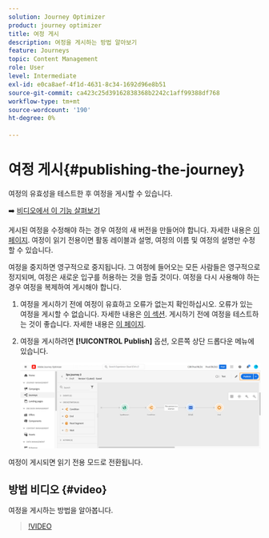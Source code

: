 ```yaml
---
solution: Journey Optimizer
product: journey optimizer
title: 여정 게시
description: 여정을 게시하는 방법 알아보기
feature: Journeys
topic: Content Management
role: User
level: Intermediate
exl-id: e0ca8aef-4f1d-4631-8c34-1692d96e8b51
source-git-commit: ca423c25d39162838368b2242c1aff99388df768
workflow-type: tm+mt
source-wordcount: '190'
ht-degree: 0%

---
```


# 여정 게시{#publishing-the-journey}

여정의 유효성을 테스트한 후 여정을 게시할 수 있습니다.

➡️ [비디오에서 이 기능 살펴보기](#video)

게시된 여정을 수정해야 하는 경우 여정의 새 버전을 만들어야 합니다. 자세한 내용은 [이 페이지](../building-journeys/journey.md). 여정이 읽기 전용이면 활동 레이블과 설명, 여정의 이름 및 여정의 설명만 수정할 수 있습니다.

여정을 중지하면 영구적으로 중지됩니다. 그 여정에 들어오는 모든 사람들은 영구적으로 정지되며, 여정은 새로운 입구를 허용하는 것을 멈출 것이다. 여정을 다시 사용해야 하는 경우 여정을 복제하여 게시해야 합니다.

1. 여정을 게시하기 전에 여정이 유효하고 오류가 없는지 확인하십시오. 오류가 있는 여정을 게시할 수 없습니다. 자세한 내용은 [이 섹션](../building-journeys/troubleshooting.md#checking-for-errors-before-testing). 게시하기 전에 여정을 테스트하는 것이 좋습니다. 자세한 내용은 [이 페이지](../building-journeys/testing-the-journey.md).
1. 여정을 게시하려면 **[!UICONTROL Publish]** 옵션, 오른쪽 상단 드롭다운 메뉴에 있습니다.

   ![](assets/journeyuc1_18.png)

여정이 게시되면 읽기 전용 모드로 전환됩니다.

## 방법 비디오 {#video}

여정을 게시하는 방법을 알아봅니다.

>[!VIDEO](https://video.tv.adobe.com/v/334238?quality=12)
